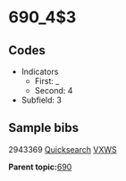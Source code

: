 # 690\_4$3

## Codes

-   Indicators
    -   First: \_
    -   Second: 4
-   Subfield: 3

## Sample bibs

2943369 [Quicksearch](https://search.library.yale.edu/catalog/2943369) [VXWS](http://prodorbis.library.yale.edu:7014/vxws/GetHoldingsService?bibId=2943369)

**Parent topic:**[690](../../tags/690/690.md)

